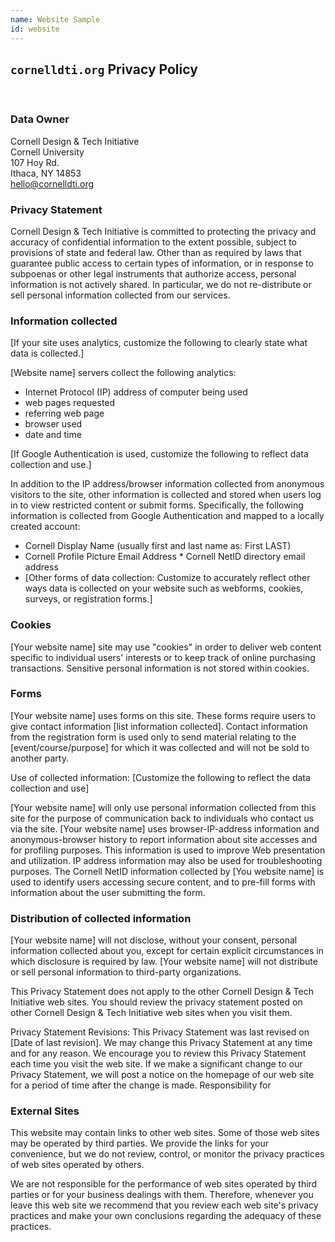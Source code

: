 ```yaml
---
name: Website Sample
id: website
---
```

## `cornelldti.org` Privacy Policy

<br>

### Data Owner

Cornell Design & Tech Initiative
<br>
Cornell University 
<br>
107 Hoy Rd.
<br>
Ithaca, NY 14853
<br>
hello@cornelldti.org

### Privacy Statement

Cornell Design & Tech Initiative is committed to protecting the privacy and accuracy of confidential information to the extent possible, subject to provisions of state and federal law. Other than as required by laws that guarantee public access to certain types of information, or in response to subpoenas or other legal instruments that authorize access, personal information is not actively shared. In particular, we do not re-distribute or sell personal information collected from our services.

### Information collected

\[If your site uses analytics, customize the following to clearly state what data is collected.]

\[Website name] servers collect the following analytics:

* Internet Protocol (IP) address of computer being used 
* web pages requested 
* referring web page 
* browser used 
* date and time

\[If Google Authentication is used, customize the following to reflect data collection and use.]

In addition to the IP address/browser information collected from anonymous visitors to the site, other information is collected and stored when users log in to view restricted content or submit forms. Specifically, the following information is collected from Google Authentication and mapped to a locally created account:

* Cornell Display Name (usually first and last name as: First LAST)
* Cornell Profile Picture Email Address \* Cornell NetID directory email address
* [Other forms of data collection: Customize to accurately reflect other ways data is collected on your website such as webforms, cookies, surveys, or registration forms.]

### Cookies

\[Your website name] site may use "cookies" in order to deliver web content specific to individual users' interests or to keep track of online purchasing transactions. Sensitive personal information is not stored within cookies.

### Forms

\[Your website name] uses forms on this site. These forms require users to give contact information \[list information collected]. Contact information from the registration form is used only to send material relating to the \[event/course/purpose] for which it was collected and will not be sold to another party. 

Use of collected information: \[Customize the following  to reflect the data collection and use]

\[Your website name] will only use personal information collected from this site for the purpose of communication back to individuals who contact us via the site. \[Your website name] uses browser-IP-address information and anonymous-browser history to report information about site accesses and for profiling purposes. This information is used to improve Web presentation and utilization. IP address information may also be used for troubleshooting purposes. The Cornell NetID information collected by \[You website name] is used to identify users accessing secure content, and to pre-fill forms with information about the user submitting the form.

### Distribution of collected information

\[Your website name] will not disclose, without your consent, personal information collected about you, except for certain explicit circumstances in which disclosure is required by law. \[Your website name] will not distribute or sell personal information to third-party organizations.

This Privacy Statement does not apply to the other Cornell Design & Tech Initiative web sites. You should review the privacy statement posted on other Cornell Design & Tech Initiative web sites when you visit them.

Privacy Statement Revisions: This Privacy Statement was last revised on \[Date of last revision]. We may change this Privacy Statement at any time and for any reason. We encourage you to review this Privacy Statement each time you visit the web site. If we make a significant change to our Privacy Statement, we will post a notice on the homepage of our web site for a period of time after the change is made.  Responsibility for 

### External Sites

This website may contain links to other web sites. Some of those web sites may be operated by third parties. We provide the links for your convenience, but we do not review, control, or monitor the privacy practices of web sites operated by others. 

We are not responsible for the performance of web sites operated by third parties or for your business dealings with them. Therefore, whenever you leave this web site we recommend that you review each web site's privacy practices and make your own conclusions regarding the adequacy of these practices.
